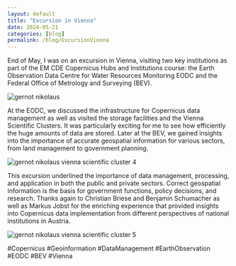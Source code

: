 ```yaml
---
layout: default
title: "Excursion in Vienna"
date: 2024-05-21
categories: [blog]
permalink: /blog/ExcursionVienna
---
```


End of May, I was on an excursion in Vienna, visiting two key institutions as part of the EM CDE Copernicus Hubs and Institutions course: the Earth Observation Data Centre for Water Resources Monitoring EODC and the Federal Office of Metrology and Surveying (BEV).

![gernot nikolaus](https://github.com/gernotnikolaus/gernotnikolaus.github.io/assets/148253460/91ccce45-a573-4e65-a6d9-347937463772)


At the EODC, we discussed the infrastructure for Copernicus data management as well as visited the storage facilities and the Vienna Scientific Clusters. It was particularly exciting for me to see how efficiently the huge amounts of data are stored.
Later at the BEV, we gained insights into the importance of accurate geospatial information for various sectors, from land management to government planning.

![gernot nikolaus vienna scientific cluster 4](https://github.com/gernotnikolaus/gernotnikolaus.github.io/assets/148253460/29f86190-f256-41a3-afca-e1bee971cf37)

This excursion underlined the importance of data management, processing, and application in both the public and private sectors. Correct geospatial information is the basis for government functions, policy decisions, and research. Thanks again to Christian Briese and Benjamin Schumacher as well as Markus Jobst for the enriching experience that provided insights into Copernicus data implementation from different perspectives of national institutions in Austria.

![gernot nikolaus vienna scientific cluster 5](https://github.com/gernotnikolaus/gernotnikolaus.github.io/assets/148253460/9fc709c1-d919-49ec-b605-ed049c2ce6ab)

#Copernicus #Geoinformation #DataManagement #EarthObservation #EODC #BEV #Vienna
